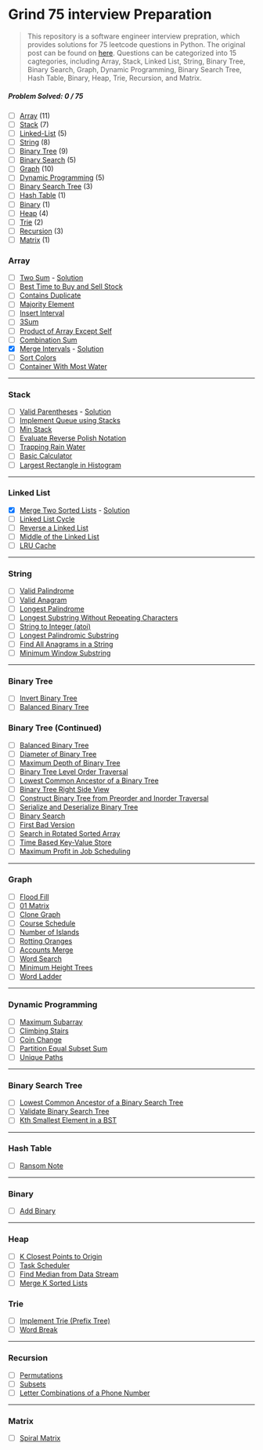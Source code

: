 # Grind 75 interview Preparation

> This repository is a software engineer interview prepration, which provides solutions for 75 leetcode questions in Python. The original post can be found on [here](https://www.techinterviewhandbook.org/grind75?grouping=topics&order=difficulty&hours=8). Questions can be categorized into 15 cagtegories, including Array, Stack, Linked List, String, Binary Tree, Binary Search, Graph, Dynamic Programming, Binary Search Tree, Hash Table, Binary, Heap, Trie, Recursion, and Matrix.

##### Problem Solved: 0 / 75

- [ ] [Array](#array) (11)
- [ ] [Stack](#stack) (7)
- [ ] [Linked-List](#linked-list) (5)
- [ ] [String](#string) (8)
- [ ] [Binary Tree](#binary-tree) (9)
- [ ] [Binary Search](#binary-search) (5)
- [ ] [Graph](#graph) (10)
- [ ] [Dynamic Programming](#dynamic-programming) (5)
- [ ] [Binary Search Tree](#binary-search-tree) (3)
- [ ] [Hash Table](#hash-table) (1)
- [ ] [Binary](#binary) (1)
- [ ] [Heap](#heap) (4)
- [ ] [Trie](#trie) (2)
- [ ] [Recursion](#recursion) (3)
- [ ] [Matrix](#matrix) (1)

### Array

- [ ] [Two Sum](https://leetcode.com/problems/two-sum) - [Solution](/array/two-sum.py)
- [ ] [Best Time to Buy and Sell Stock](https://leetcode.com/problems/best-time-to-buy-and-sell-stock)
- [ ] [Contains Duplicate](https://leetcode.com/problems/contains-duplicate)
- [ ] [Majority Element](https://leetcode.com/problems/majority-element)
- [ ] [Insert Interval](https://leetcode.com/problems/insert-interval)
- [ ] [3Sum](https://leetcode.com/problems/3sum/)
- [ ] [Product of Array Except Self](https://leetcode.com/problems/product-of-array-except-self)
- [ ] [Combination Sum](https://leetcode.com/problems/combination-sum)
- [x] [Merge Intervals](https://leetcode.com/problems/merge-intervals) - [Solution](/array/merge-intervals.py)
- [ ] [Sort Colors](https://leetcode.com/problems/sort-colors)
- [ ] [Container With Most Water](https://leetcode.com/problems/container-with-most-water)

---

### Stack

- [ ] [Valid Parentheses](https://leetcode.com/problems/valid-parentheses) - [Solution](/stack/valid-parentheses.py)
- [ ] [Implement Queue using Stacks](https://leetcode.com/problems/implement-queue-using-stacks)
- [ ] [Min Stack](https://leetcode.com/problems/min-stack)
- [ ] [Evaluate Reverse Polish Notation](https://leetcode.com/problems/evaluate-reverse-polish-notation)
- [ ] [Trapping Rain Water](https://leetcode.com/problems/trapping-rain-water)
- [ ] [Basic Calculator](https://leetcode.com/problems/basic-calculator)
- [ ] [Largest Rectangle in Histogram](https://leetcode.com/problems/largest-rectangle-in-histogram)

---

### Linked List

- [x] [Merge Two Sorted Lists](https://leetcode.com/problems/merge-two-sorted-lists) - [Solution](/linked%20list/merge-two-sorted-lists.py)
- [ ] [Linked List Cycle](https://leetcode.com/problems/linked-list-cycle)
- [ ] [Reverse a Linked List](https://leetcode.com/problems/reverse-linked-list)
- [ ] [Middle of the Linked List](https://leetcode.com/problems/remove-nth-node-from-end-of-list)
- [ ] [LRU Cache](https://leetcode.com/problems/reorder-list)

---

### String

- [ ] [Valid Palindrome](https://leetcode.com/problems/valid-palindrome)
- [ ] [Valid Anagram](https://leetcode.com/problems/valid-anagram)
- [ ] [Longest Palindrome](https://leetcode.com/problems/longest-palindrome)
- [ ] [Longest Substring Without Repeating Characters](https://leetcode.com/problems/longest-substring-without-repeating-characters)
- [ ] [String to Integer (atoi)](https://leetcode.com/problems/string-to-integer-atoi)
- [ ] [Longest Palindromic Substring](https://leetcode.com/problems/longest-palindromic-substring)
- [ ] [Find All Anagrams in a String](https://leetcode.com/problems/find-all-anagrams-in-a-string)
- [ ] [Minimum Window Substring](https://leetcode.com/problems/minimum-window-substring)

---

### Binary Tree

- [ ] [Invert Binary Tree](https://leetcode.com/problems/invert-binary-tree)
- [ ] [Balanced Binary Tree](https://leetcode.com/problems/bal)

### Binary Tree (Continued)

- [ ] [Balanced Binary Tree](https://leetcode.com/problems/balanced-binary-tree)
- [ ] [Diameter of Binary Tree](https://leetcode.com/problems/diameter-of-binary-tree)
- [ ] [Maximum Depth of Binary Tree](https://leetcode.com/problems/maximum-depth-of-binary-tree)
- [ ] [Binary Tree Level Order Traversal](https://leetcode.com/problems/binary-tree-level-order-traversal)
- [ ] [Lowest Common Ancestor of a Binary Tree](https://leetcode.com/problems/lowest-common-ancestor-of-a-binary-tree)
- [ ] [Binary Tree Right Side View](https://leetcode.com/problems/binary-tree-right-side-view)
- [ ] [Construct Binary Tree from Preorder and Inorder Traversal](https://leetcode.com/problems/construct-binary-tree-from-preorder-and-inorder-traversal)
- [ ] [Serialize and Deserialize Binary Tree](https://leetcode.com/problems/serialize-and-deserialize-binary-tree)
- [ ] [Binary Search](https://leetcode.com/problems/binary-search)
- [ ] [First Bad Version](https://leetcode.com/problems/first-bad-version)
- [ ] [Search in Rotated Sorted Array](https://leetcode.com/problems/search-in-rotated-sorted-array)
- [ ] [Time Based Key-Value Store](https://leetcode.com/problems/time-based-key-value-store)
- [ ] [Maximum Profit in Job Scheduling](https://leetcode.com/problems/maximum-profit-in-job-scheduling)

---

### Graph

- [ ] [Flood Fill](https://leetcode.com/problems/flood-fill)
- [ ] [01 Matrix](https://leetcode.com/problems/01-matrix)
- [ ] [Clone Graph](https://leetcode.com/problems/clone-graph)
- [ ] [Course Schedule](https://leetcode.com/problems/course-schedule)
- [ ] [Number of Islands](https://leetcode.com/problems/number-of-islands)
- [ ] [Rotting Oranges](https://leetcode.com/problems/rotting-oranges)
- [ ] [Accounts Merge](https://leetcode.com/problems/accounts-merge)
- [ ] [Word Search](https://leetcode.com/problems/word-search)
- [ ] [Minimum Height Trees](https://leetcode.com/problems/minimum-height-trees)
- [ ] [Word Ladder](https://leetcode.com/problems/word-ladder)

---

### Dynamic Programming

- [ ] [Maximum Subarray](https://leetcode.com/problems/maximum-subarray)
- [ ] [Climbing Stairs](https://leetcode.com/problems/climbing-stairs)
- [ ] [Coin Change](https://leetcode.com/problems/coin-change)
- [ ] [Partition Equal Subset Sum](https://leetcode.com/problems/maximum-subarray)
- [ ] [Unique Paths](https://leetcode.com/problems/unique-paths)

---

### Binary Search Tree

- [ ] [Lowest Common Ancestor of a Binary Search Tree](https://leetcode.com/problems/lowest-common-ancestor-of-a-binary-search-tree)
- [ ] [Validate Binary Search Tree](https://leetcode.com/problems/validate-binary-search-tree)
- [ ] [Kth Smallest Element in a BST](https://leetcode.com/problems/kth-smallest-element-in-a-bst)

---

### Hash Table

- [ ] [Ransom Note](https://leetcode.com/problems/ransom-note)

---

### Binary

- [ ] [Add Binary](https://leetcode.com/problems/add-binary)

---

### Heap

- [ ] [K Closest Points to Origin](https://leetcode.com/problems/k-closest-points-to-origin)
- [ ] [Task Scheduler](https://leetcode.com/problems/task-scheduler)
- [ ] [Find Median from Data Stream](https://leetcode.com/problems/find-median-from-data-stream/)
- [ ] [Merge K Sorted Lists](https://leetcode.com/problems/merge-k-sorted-lists/)

### Trie

- [ ] [Implement Trie (Prefix Tree)](https://leetcode.com/problems/implement-trie-prefix-tree)
- [ ] [Word Break](https://leetcode.com/problems/word-break)

---

### Recursion

- [ ] [Permutations](https://leetcode.com/problems/permutations)
- [ ] [Subsets](https://leetcode.com/problems/subsets)
- [ ] [Letter Combinations of a Phone Number](https://leetcode.com/problems/letter-combinations-of-a-phone-number)

---

### Matrix

- [ ] [Spiral Matrix](https://leetcode.com/problems/spiral-matrix)
